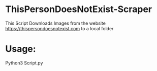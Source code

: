# ThisPersonDoesNotExist-Scraper
This Script Downloads Images from the website https://thispersondoesnotexist.com to a local folder

# Usage:
Python3 Script.py
